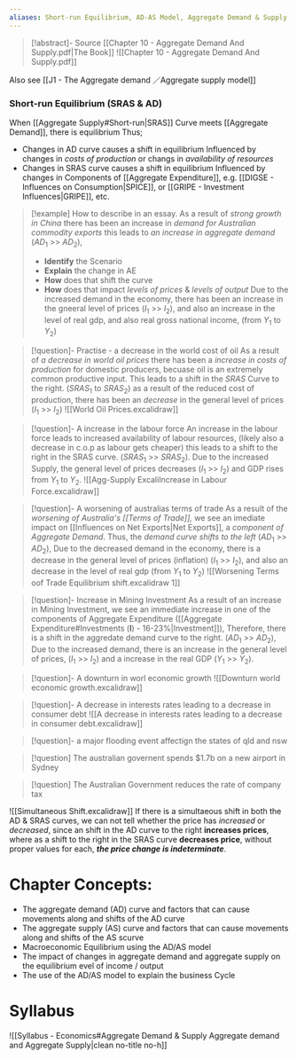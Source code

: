 ```yaml
---
aliases: Short-run Equilibrium, AD-AS Model, Aggregate Demand & Supply Model
---
```



>[!abstract]- Source
[[Chapter 10 - Aggregate Demand And Supply.pdf|The Book]]
>![[Chapter 10 - Aggregate Demand And Supply.pdf]]

Also see [[J1 - The Aggregate demand ／Aggregate supply model]]

### Short-run Equilibrium (SRAS & AD)
When [[Aggregate Supply#Short-run|SRAS]] Curve meets [[Aggregate Demand]], there is equilibrium
Thus;
- Changes in AD curve causes a shift in equilibrium
	Influenced by changes in *costs of production* or changs in *availability of resources*
- Changes in SRAS curve causes a shift in equilibrium
	Influenced by changes in Components of [[Aggregate Expenditure]], e.g. [[DIGSE - Influences on Consumption|SPICE]], or [[GRIPE - Investment Influences|GRIPE]], etc.

>[!example] How to describe in an essay.
>As a result of *strong growth in China* there has been an increase in *demand for Australian commodity exports* this leads to *an increase in aggregate demand* ($AD_1$ >> $AD_2$), 
>- **Identify** the Scenario
>- **Explain** the change in AE
>- **How** does that shift the curve
>- **How** does that impact *levels of prices* & *levels of output*
>Due to the increased demand in the economy, there has been an increase in the gneeral level of prices ($I_1$ >> $I_2$), and also an increase in the level of real gdp, and also real gross national income, (from $Y_1$ to $Y_2$)

>[!question]- Practise - a decrease in the world cost of oil
>As a result of *a decrease in world oil prices* there has been a *increase in costs of production* for domestic producers, becuase oil is an extremely common productive input. This leads to a shift in the *SRAS* Curve to the right. ($SRAS_1$ to $SRAS_2$) as a result of the reduced cost of production, there has been an *decrease* in the general level of prices ($I_1$ >> $I_2$)
>![[World Oil Prices.excalidraw]]

>[!question]- A increase in the labour force
>An increase in the labour force leads to increased availability of labour resources, (likely also a decrease in c.o.p as labour gets cheaper) this leads to a shift to the right in the SRAS curve. ($SRAS_1$ >> $SRAS_2$). Due to the increased Supply, the general level of prices decreases ($I_1$ >> $I_2$) and GDP rises from $Y_1$ to $Y_2$.
>![[Agg-Supply ExcaliIncrease in Labour Force.excalidraw]]

>[!question]- A worsening of australias terms of trade
>As a result of the *worsening of Australia's [[Terms of Trade]],* we see an imediate impact on [[Influences on Net Exports|Net Exports]], a *component of Aggregate Demand*. Thus, the *demand curve shifts to the left* ($AD_1$ >> $AD_2$), Due to the decreased demand in the economy, there is a decrease in the general level of prices (inflation) ($I_1$ >> $I_2$), and also an decrease in the level of real gdp (from $Y_1$ to $Y_2$)
>![[Worsening Terms oof Trade Equilibrium shift.excalidraw 1]]

>[!question]- Increase in Mining Investment
>As a result of an increase in Mining Investment, we see an immediate increase in one of the components of Aggregate Expenditure ([[Aggregate Expenditure#Investments (**I**) - 16-23%|Investment]]), Therefore, there is a shift in the aggredate demand curve to the right. ($AD_1$ >> $AD_2$), Due to the increased demand, there is an increase in the general level of prices, ($I_1$ >> $I_2$) and a increase in the real GDP ($Y_1$ >> $Y_2$).
>

> [!question]- A downturn in worl economic growth
> ![[Downturn world economic growth.excalidraw]]

> [!question]- A decrease in interests rates leading to a decrease in consumer debt
> ![[A decrease in interests rates leading to a decrease in consumer debt.excalidraw]]

>[!question]- a major flooding event affectign the states of qld and nsw
>

> [!question] The australian governent spends $1.7b on a new airport in Sydney
>

> [!question] The Australian Government reduces the rate of company tax
> 




![[Simultaneous Shift.excalidraw]]
If there is a simultaeous shift in both the AD & SRAS curves, we can not tell whether the price has *increased* or *decreased*, since an shift in the AD curve to the right **increases prices**, where as a shift to the right in the SRAS curve **decreases price**, without proper values for each, ***the price change is indeterminate***.
# Chapter Concepts:
- The aggregate demand (AD) curve and factors that can cause movements along and shifts of the AD curve
- The aggregate supply (AS) curve and factors that can cause movements along and shifts of the AS scurve
- Macroeconomic Equilibrium using the AD/AS model
- The impact of changes in aggregate demand and aggregate supply on the equilibrium evel of income / output
- The use of the AD/AS model to explain the business Cycle
# Syllabus
![[Syllabus - Economics#Aggregate Demand & Supply Aggregate demand and Aggregate Supply|clean no-title no-h]]
